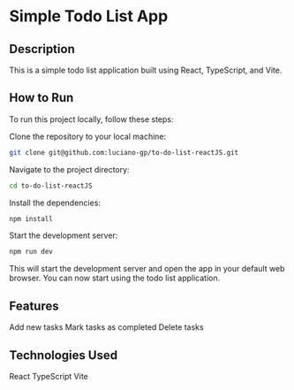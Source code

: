 # Simple Todo List App

## Description
This is a simple todo list application built using React, TypeScript, and Vite.

## How to Run
To run this project locally, follow these steps:

Clone the repository to your local machine:
```bash
git clone git@github.com:luciano-gp/to-do-list-reactJS.git
```

Navigate to the project directory:
```bash
cd to-do-list-reactJS
```

Install the dependencies:
```bash
npm install
```

Start the development server:
```bash
npm run dev
```

This will start the development server and open the app in your default web browser. You can now start using the todo list application.

## Features
Add new tasks
Mark tasks as completed
Delete tasks

## Technologies Used
React
TypeScript
Vite
